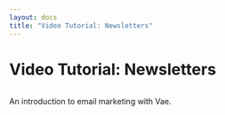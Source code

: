 ```yaml
---
layout: docs
title: "Video Tutorial: Newsletters"
---
```


# Video Tutorial: Newsletters

![]()

An introduction to email marketing with Vae.
